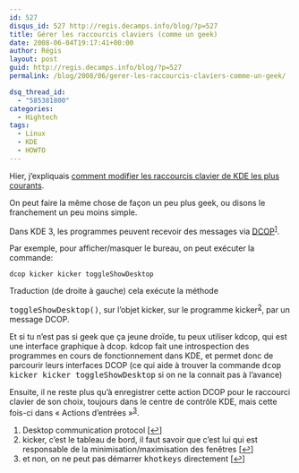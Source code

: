 ```yaml
---
id: 527
disqus_id: 527 http://regis.decamps.info/blog/?p=527
title: Gérer les raccourcis claviers (comme un geek)
date: 2008-06-04T19:17:41+00:00
author: Régis
layout: post
guid: http://regis.decamps.info/blog/?p=527
permalink: /blog/2008/06/gerer-les-raccourcis-claviers-comme-un-geek/

dsq_thread_id:
  - "585381800"
categories:
  - Hightech
tags:
  - Linux
  - KDE
  - HOWTO
---
```

Hier, j’expliquais [comment modifier les raccourcis clavier de KDE les plus courants](http://regis.decamps.info/blog/2008/06/afficher-ou-masquer-le-bureau/).

On peut faire la même chose de façon un peu plus geek, ou disons le franchement un peu moins simple.

Dans KDE 3, les programmes peuvent recevoir des messages via [DCOP](http://developer.kde.org/documentation/other/dcop.html)<sup><a href="#footnote_0_527" id="identifier_0_527" class="footnote-link footnote-identifier-link" title="Desktop communication protocol">1</a></sup>. 

Par exemple, pour afficher/masquer le bureau, on peut exécuter la commande:
  
`dcop kicker kicker toggleShowDesktop`
  
Traduction (de droite à gauche) <!--more-->cela exécute la méthode 

<tt>toggleShowDesktop()</tt>, sur l’objet kicker, sur le programme kicker<sup><a href="#footnote_1_527" id="identifier_1_527" class="footnote-link footnote-identifier-link" title="kicker, c’est le tableau de bord, il faut savoir que c’est lui qui est responsable de la minimisation/maximisation des fen&ecirc;tres">2</a></sup>, par un message DCOP.

Et si tu n’est pas si geek que ça jeune droïde, tu peux utiliser kdcop, qui est une interface graphique à dcop. kdcop fait une introspection des programmes en cours de fonctionnement dans KDE, et permet donc de parcourir leurs interfaces DCOP (ce qui aide à trouver la commande <tt>dcop kicker kicker toggleShowDesktop</tt> si on ne la connait pas à l’avance)

Ensuite, il ne reste plus qu’à enregistrer cette action DCOP pour le raccourci clavier de son choix, toujours dans le centre de contrôle KDE, mais cette fois-ci dans « Actions d’entrées »<sup><a href="#footnote_2_527" id="identifier_2_527" class="footnote-link footnote-identifier-link" title="et non, on ne peut pas d&eacute;marrer khotkeys directement">3</a></sup>.

<ol class="footnotes">
  <li id="footnote_0_527" class="footnote">
    Desktop communication protocol [<a href="#identifier_0_527" class="footnote-link footnote-back-link">&#8617;</a>]
  </li>
  <li id="footnote_1_527" class="footnote">
    kicker, c’est le tableau de bord, il faut savoir que c’est lui qui est responsable de la minimisation/maximisation des fenêtres [<a href="#identifier_1_527" class="footnote-link footnote-back-link">&#8617;</a>]
  </li>
  <li id="footnote_2_527" class="footnote">
    et non, on ne peut pas démarrer <tt>khotkeys</tt> directement [<a href="#identifier_2_527" class="footnote-link footnote-back-link">&#8617;</a>]
  </li>
</ol>
